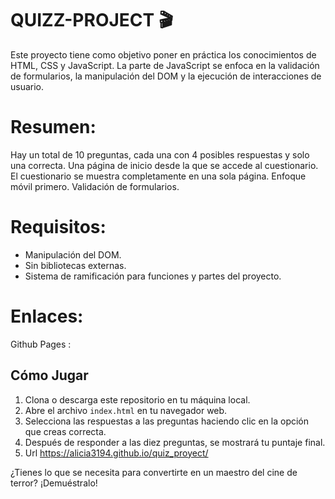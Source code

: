 # QUIZZ-PROJECT 🎬

Este proyecto tiene como objetivo poner en práctica los conocimientos de HTML, CSS y JavaScript. La parte de JavaScript se enfoca en la validación de formularios, la manipulación del DOM y la ejecución de interacciones de usuario.

# Resumen:

Hay un total de 10 preguntas, cada una con 4 posibles respuestas y solo una correcta.
Una página de inicio desde la que se accede al cuestionario.
El cuestionario se muestra completamente en una sola página.
Enfoque móvil primero.
Validación de formularios.

# Requisitos:

- Manipulación del DOM.
- Sin bibliotecas externas.
- Sistema de ramificación para funciones y partes del proyecto.

# Enlaces:

Github Pages :

## Cómo Jugar

1. Clona o descarga este repositorio en tu máquina local.
2. Abre el archivo `index.html` en tu navegador web.
3. Selecciona las respuestas a las preguntas haciendo clic en la opción que creas correcta.
4. Después de responder a las diez preguntas, se mostrará tu puntaje final.
5. Url https://alicia3194.github.io/quiz_proyect/

¿Tienes lo que se necesita para convertirte en un maestro del cine de terror? ¡Demuéstralo!
